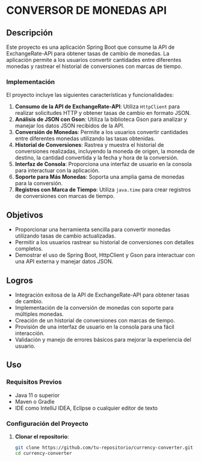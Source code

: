# CONVERSOR DE MONEDAS API

## Descripción

Este proyecto es una aplicación Spring Boot que consume la API de ExchangeRate-API para obtener tasas de cambio de monedas. La aplicación permite a los usuarios convertir cantidades entre diferentes monedas y rastrear el historial de conversiones con marcas de tiempo.

### Implementación

El proyecto incluye las siguientes características y funcionalidades:

1. **Consumo de la API de ExchangeRate-API**: Utiliza `HttpClient` para realizar solicitudes HTTP y obtener tasas de cambio en formato JSON.
2. **Análisis de JSON con Gson**: Utiliza la biblioteca Gson para analizar y manejar los datos JSON recibidos de la API.
3. **Conversión de Monedas**: Permite a los usuarios convertir cantidades entre diferentes monedas utilizando las tasas obtenidas.
4. **Historial de Conversiones**: Rastrea y muestra el historial de conversiones realizadas, incluyendo la moneda de origen, la moneda de destino, la cantidad convertida y la fecha y hora de la conversión.
5. **Interfaz de Consola**: Proporciona una interfaz de usuario en la consola para interactuar con la aplicación.
6. **Soporte para Más Monedas**: Soporta una amplia gama de monedas para la conversión.
7. **Registros con Marca de Tiempo**: Utiliza `java.time` para crear registros de conversiones con marcas de tiempo.

## Objetivos

- Proporcionar una herramienta sencilla para convertir monedas utilizando tasas de cambio actualizadas.
- Permitir a los usuarios rastrear su historial de conversiones con detalles completos.
- Demostrar el uso de Spring Boot, HttpClient y Gson para interactuar con una API externa y manejar datos JSON.

## Logros

- Integración exitosa de la API de ExchangeRate-API para obtener tasas de cambio.
- Implementación de la conversión de monedas con soporte para múltiples monedas.
- Creación de un historial de conversiones con marcas de tiempo.
- Provisión de una interfaz de usuario en la consola para una fácil interacción.
- Validación y manejo de errores básicos para mejorar la experiencia del usuario.

## Uso

### Requisitos Previos

- Java 11 o superior
- Maven o Gradle
- IDE como IntelliJ IDEA, Eclipse o cualquier editor de texto

### Configuración del Proyecto

1. **Clonar el repositorio**:
   ```sh
   git clone https://github.com/tu-repositorio/currency-converter.git
   cd currency-converter
